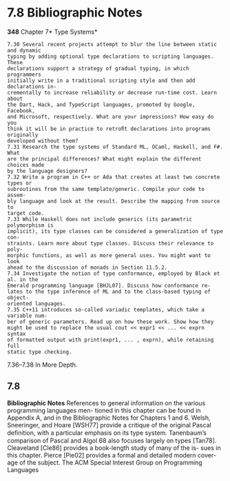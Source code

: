 # 7.8 Bibliographic Notes

**348**
Chapter 7* Type Systems*

```
7.30 Several recent projects attempt to blur the line between static and dynamic
typing by adding optional type declarations to scripting languages. These
declarations support a strategy of gradual typing, in which programmers
initially write in a traditional scripting style and then add declarations in-
crementally to increase reliability or decrease run-time cost. Learn about
the Dart, Hack, and TypeScript languages, promoted by Google, Facebook,
and Microsoft, respectively. What are your impressions? How easy do you
think it will be in practice to retroﬁt declarations into programs originally
developed without them?
7.31 Research the type systems of Standard ML, OCaml, Haskell, and F#. What
are the principal differences? What might explain the different choices made
by the language designers?
7.32 Write a program in C++ or Ada that creates at least two concrete types or
subroutines from the same template/generic. Compile your code to assem-
bly language and look at the result. Describe the mapping from source to
target code.
7.33 While Haskell does not include generics (its parametric polymorphism is
implicit), its type classes can be considered a generalization of type con-
straints. Learn more about type classes. Discuss their relevance to poly-
morphic functions, as well as more general uses. You might want to look
ahead to the discussion of monads in Section 11.5.2.
7.34 Investigate the notion of type conformance, employed by Black et al. in the
Emerald programming language [BHJL07]. Discuss how conformance re-
lates to the type inference of ML and to the class-based typing of object-
oriented languages.
7.35 C++11 introduces so-called variadic templates, which take a variable num-
ber of generic parameters. Read up on how these work. Show how they
might be used to replace the usual cout << expr1 << ... << exprn syntax
of formatted output with print(expr1, ... , exprn), while retaining full
static type checking.
```

7.36–7.38 In More Depth.
## 7.8

**Bibliographic Notes**
References to general information on the various programming languages men-
tioned in this chapter can be found in Appendix A, and in the Bibliographic
Notes for Chapters 1 and 6. Welsh, Sneeringer, and Hoare [WSH77] provide a
critique of the original Pascal deﬁnition, with a particular emphasis on its type
system. Tanenbaum’s comparison of Pascal and Algol 68 also focuses largely on
types [Tan78]. Cleaveland [Cle86] provides a book-length study of many of the is-
sues in this chapter. Pierce [Pie02] provides a formal and detailed modern cover-
age of the subject. The ACM Special Interest Group on Programming Languages

